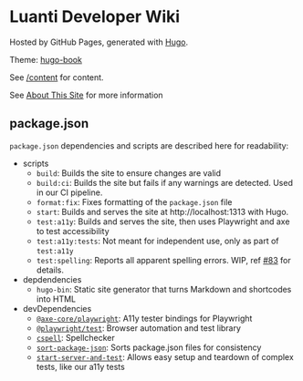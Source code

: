 # Luanti Developer Wiki

Hosted by GitHub Pages, generated with [Hugo](https://gohugo.io/).

Theme: [hugo-book](https://themes.gohugo.io/themes/hugo-book/)

See [/content](/content/) for content.

See [About This Site](content/about-this-site/_index.md) for more information

## package.json

`package.json` dependencies and scripts are described here for readability:

- scripts
  - `build`: Builds the site to ensure changes are valid
  - `build:ci`: Builds the site but fails if any warnings are detected. Used in our CI pipeline.
  - `format:fix`: Fixes formatting of the `package.json` file
  - `start`: Builds and serves the site at http://localhost:1313 with Hugo.
  - `test:a11y`: Builds and serves the site, then uses Playwright and axe to test accessibility
  - `test:a11y:tests`: Not meant for independent use, only as part of `test:a11y`
  - `test:spelling`: Reports all apparent spelling errors. WIP, ref [#83](https://github.com/minetest/dev.luanti.org/issues/83) for details.
- depdendencies
  - `hugo-bin`: Static site generator that turns Markdown and shortcodes into HTML
- devDependencies
  - [`@axe-core/playwright`](https://npmjs.com/package/@axe-core/playwright): A11y tester bindings for Playwright
  - [`@playwright/test`](https://npmjs.com/package/@playwright/test): Browser automation and test library
  - [`cspell`](https://npmjs.com/package/cspell): Spellchecker
  - [`sort-package-json`](https://npmjs.com/package/sort-package-json): Sorts package.json files for consistency
  - [`start-server-and-test`](https://npmjs.com/package/start-server-and-test): Allows easy setup and teardown of complex tests, like our a11y tests
